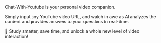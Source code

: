 Chat-With-Youtube is your personal video companion. 

Simply input any YouTube video URL, and watch in awe as AI analyzes the content and provides answers to your questions in real-time. 

🤯 Study smarter, save time, and unlock a whole new level of video interaction!
